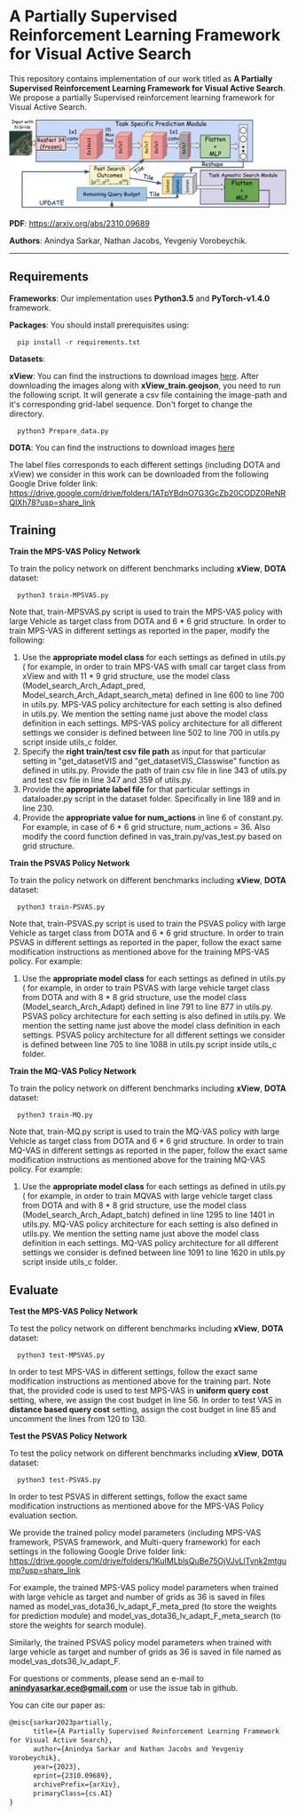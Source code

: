 # A Partially Supervised Reinforcement Learning Framework for Visual Active Search
This repository contains implementation of our work titled as __A Partially Supervised Reinforcement Learning Framework for Visual Active Search__. We propose a partially Supervised reinforcement learning framework for Visual Active Search. 

<img src="./figures/framework.png" alt="WAMI_Positives" style="width: 200p;"/>

**PDF**: https://arxiv.org/abs/2310.09689

**Authors**: Anindya Sarkar, Nathan Jacobs, Yevgeniy Vorobeychik.

-------------------------------------------------------------------------------------
## Requirements
**Frameworks**: Our implementation uses **Python3.5** and **PyTorch-v1.4.0** framework.

**Packages**: You should install prerequisites using:
```shell
  pip install -r requirements.txt
```
**Datasets**:



**xView**: You can find the instructions to download images [here](https://challenge.xviewdataset.org/data-format). After downloading the images along with **xView_train.geojson**, you need to run the following script. It will generate a csv file containing the image-path and it's corresponding grid-label sequence. Don't forget to change the directory.

```shell
  python3 Prepare_data.py
```
**DOTA**: You can find the instructions to download images [here](https://captain-whu.github.io/DOTA/index.html)

The label files corresponds to each different settings (including DOTA and xView) we consider in this work can be downloaded from the following Google Drive folder link: https://drive.google.com/drive/folders/1ATpYBdnO7G3GcZb20CODZ0ReNRQlXh78?usp=share_link

## Training
**Train the MPS-VAS Policy Network**


To train the policy network on different benchmarks including **xView**, **DOTA** dataset:

```shell
  python3 train-MPSVAS.py
```


Note that, train-MPSVAS.py script is used to train the MPS-VAS policy with large Vehicle as target class from DOTA and 6 * 6 grid structure.
In order to train MPS-VAS in different settings as reported in the paper, modify the following:
1. Use the **appropriate model class** for each settings as defined in utils.py ( for example, in order to train MPS-VAS with small car target class from xView and with 11 * 9 grid structure, use the model class (Model_search_Arch_Adapt_pred, Model_search_Arch_Adapt_search_meta) defined in line 600 to line 700 in utils.py. MPS-VAS policy architecture for each setting is also defined in utils.py. We mention the setting name just above the model class definition in each settings. MPS-VAS policy architecture for all different settings we consider is defined between line 502 to line 700 in utils.py script inside utils_c folder.
2. Specify the **right train/test csv file path** as input for that particular setting in "get_datasetVIS and "get_datasetVIS_Classwise" function as defined in utils.py. Provide the path of train csv file in line 343 of utils.py and test csv file in line 347 and 359 of utils.py.
3. Provide the **appropriate label file** for that particular settings in dataloader.py script in the dataset folder. Specifically in line 189 and in line 230.
4. Provide the **appropriate value for num_actions** in line 6 of constant.py. For example, in case of 6 * 6 grid structure, num_actions = 36. Also modify the coord function defined in vas_train.py/vas_test.py based on grid structure.

**Train the PSVAS Policy Network**

To train the policy network on different benchmarks including **xView**, **DOTA** dataset:

```shell
  python3 train-PSVAS.py
```
Note that, train-PSVAS.py script is used to train the PSVAS policy with large Vehicle as target class from DOTA and 6 * 6 grid structure.
In order to train PSVAS in different settings as reported in the paper, follow the exact same modification instructions as mentioned above for the training MPS-VAS policy. For example:
1. Use the **appropriate model class** for each settings as defined in utils.py ( for example, in order to train PSVAS with large vehicle target class from DOTA and with 8 * 8 grid structure, use the model class (Model_search_Arch_Adapt) defined in line 791 to line 877 in utils.py. PSVAS policy architecture for each setting is also defined in utils.py. We mention the setting name just above the model class definition in each settings. PSVAS policy architecture for all different settings we consider is defined between line 705 to line 1088 in utils.py script inside utils_c folder.

**Train the MQ-VAS Policy Network**

To train the policy network on different benchmarks including **xView**, **DOTA** dataset:

```shell
  python3 train-MQ.py
```
Note that, train-MQ.py script is used to train the MQ-VAS policy with large Vehicle as target class from DOTA and 6 * 6 grid structure.
In order to train MQ-VAS in different settings as reported in the paper, follow the exact same modification instructions as mentioned above for the training MQ-VAS policy. For example:
1. Use the **appropriate model class** for each settings as defined in utils.py ( for example, in order to train MQVAS with large vehicle target class from DOTA and with 8 * 8 grid structure, use the model class (Model_search_Arch_Adapt_batch) defined in line 1295 to line 1401 in utils.py. MQ-VAS policy architecture for each setting is also defined in utils.py. We mention the setting name just above the model class definition in each settings. MQ-VAS policy architecture for all different settings we consider is defined between line 1091 to line 1620 in utils.py script inside utils_c folder.   

## Evaluate
**Test the MPS-VAS Policy Network**

To test the policy network on different benchmarks including **xView**, **DOTA** dataset:

```shell
  python3 test-MPSVAS.py
```

In order to test MPS-VAS in different settings, follow the exact same modification instructions as mentioned above for the training part.
Note that, the provided code is used to test MPS-VAS in **uniform query cost** setting, where, we assign the cost budget in line 56. In order to test VAS in **distance based query cost** setting, assign the cost budget in line 85 and uncomment the lines from 120 to 130. 

**Test the PSVAS Policy Network**

To test the policy network on different benchmarks including **xView**, **DOTA** dataset:

```shell
  python3 test-PSVAS.py
```

In order to test PSVAS in different settings, follow the exact same modification instructions as mentioned above for the MPS-VAS Policy evaluation section.

We provide the trained policy model parameters (including MPS-VAS framework, PSVAS framework, and Multi-query framework) for each settings in the following Google Drive folder link:
https://drive.google.com/drive/folders/1KuIMLblsQuBe75OjVJvLlTynk2mtgump?usp=share_link

For example, the trained MPS-VAS policy model parameters when trained with large vehicle as target and number of grids as 36 is saved in files named as model_vas_dota36_lv_adapt_F_meta_pred (to store the weights for prediction module) and model_vas_dota36_lv_adapt_F_meta_search (to store the weights for search module). 

Similarly, the trained PSVAS policy model parameters when trained with large vehicle as target and number of grids as 36 is saved in file named as model_vas_dots36_lv_adapt_F.

For questions or comments, please send an e-mail to **anindyasarkar.ece@gmail.com** or use the issue tab in github.

You can cite our paper as:
```
@misc{sarkar2023partially,
      title={A Partially Supervised Reinforcement Learning Framework for Visual Active Search}, 
      author={Anindya Sarkar and Nathan Jacobs and Yevgeniy Vorobeychik},
      year={2023},
      eprint={2310.09689},
      archivePrefix={arXiv},
      primaryClass={cs.AI}
}
```
